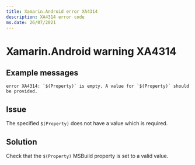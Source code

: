 ```yaml
---
title: Xamarin.Android error XA4314
description: XA4314 error code
ms.date: 26/07/2021
---
```

# Xamarin.Android warning XA4314

## Example messages

```
error XA4314: `$(Property)` is empty. A value for `$(Property)` should be provided.
```

## Issue

The specified `$(Property)` does not have a value which is required.

## Solution

Check that the `$(Property)` MSBuild property is set to a valid value.